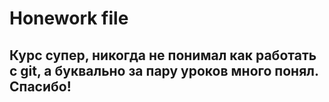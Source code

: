 # Honework file

## Курс супер, никогда не понимал как работать с git, а буквально за пару уроков много понял. Спасибо!